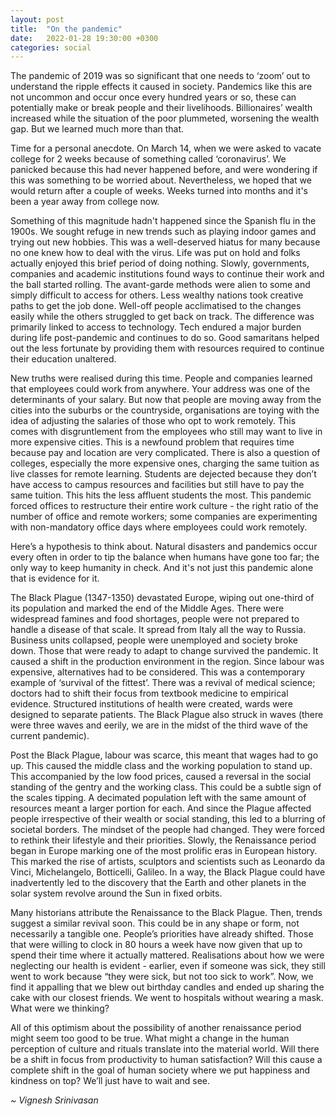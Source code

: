 ```yaml
---
layout: post
title:  "On the pandemic"
date:   2022-01-28 19:30:00 +0300
categories: social
---
```

The pandemic of 2019 was so significant that one needs to ‘zoom’ out to understand the ripple effects it caused in society. Pandemics like this are not uncommon and occur once every hundred years or so, these can potentially make or break people and their livelihoods. Billionaires’ wealth increased while the situation of the poor plummeted, worsening the wealth gap. But we learned much more than that.

Time for a personal anecdote. On March 14, when we were asked to vacate college for 2 weeks because of something called ‘coronavirus’. We panicked because this had never happened before, and were wondering if this was something to be worried about. Nevertheless, we hoped that we would return after a couple of weeks. Weeks turned into months and it's been a year away from college now.

Something of this magnitude hadn't happened since the Spanish flu in the 1900s. We sought refuge in new trends such as playing indoor games and trying out new hobbies. This was a well-deserved hiatus for many because no one knew how to deal with the virus. Life was put on hold and folks actually enjoyed this brief period of doing nothing. Slowly, governments, companies and academic institutions found ways to continue their work and the ball started rolling. The avant-garde methods were alien to some and simply difficult to access for others. Less wealthy nations took creative paths to get the job done. Well-off people acclimatised to the changes easily while the others struggled to get back on track. The difference was primarily linked to access to technology. Tech endured a major burden during life post-pandemic and continues to do so. Good samaritans helped out the less fortunate by providing them with resources required to continue their education unaltered.

New truths were realised during this time. People and companies learned that employees could work from anywhere. Your address was one of the determinants of your salary. But now that people are moving away from the cities into the suburbs or the countryside, organisations are toying with the idea of adjusting the salaries of those who opt to work remotely. This comes with disgruntlement from the employees who still may want to live in more expensive cities. This is a newfound problem that requires time because pay and location are very complicated. There is also a question of colleges, especially the more expensive ones, charging the same tuition as live classes for remote learning. Students are dejected because they don’t have access to campus resources and facilities but still have to pay the same tuition. This hits the less affluent students the most. This pandemic forced offices to restructure their entire work culture - the right ratio of the number of office and remote workers; some companies are experimenting with non-mandatory office days where employees could work remotely.

Here’s a hypothesis to think about. Natural disasters and pandemics occur every often in order to tip the balance when humans have gone too far; the only way to keep humanity in check. And it's not just this pandemic alone that is evidence for it.

The Black Plague (1347-1350) devastated Europe, wiping out one-third of its population and marked the end of the Middle Ages. There were widespread famines and food shortages, people were not prepared to handle a disease of that scale. It spread from Italy all the way to Russia. Business units collapsed, people were unemployed and society broke down. Those that were ready to adapt to change survived the pandemic. It caused a shift in the production environment in the region. Since labour was expensive, alternatives had to be considered. This was a contemporary example of ‘survival of the fittest’. There was a revival of medical science; doctors had to shift their focus from textbook medicine to empirical evidence. Structured institutions of health were created, wards were designed to separate patients. The Black Plague also struck in waves (there were three waves and eerily, we are in the midst of the third wave of the current pandemic).

Post the Black Plague, labour was scarce, this meant that wages had to go up. This caused the middle class and the working population to stand up. This accompanied by the low food prices, caused a reversal in the social standing of the gentry and the working class. This could be a subtle sign of the scales tipping. A decimated population left with the same amount of resources meant a larger portion for each. And since the Plague affected people irrespective of their wealth or social standing, this led to a blurring of societal borders. The mindset of the people had changed. They were forced to rethink their lifestyle and their priorities. Slowly, the Renaissance period began in Europe marking one of the most prolific eras in European history. This marked the rise of artists, sculptors and scientists such as Leonardo da Vinci, Michelangelo, Botticelli, Galileo. In a way, the Black Plague could have inadvertently led to the discovery that the Earth and other planets in the solar system revolve around the Sun in fixed orbits.

Many historians attribute the Renaissance to the Black Plague. Then, trends suggest a similar revival soon. This could be in any shape or form, not necessarily a tangible one. People’s priorities have already shifted. Those that were willing to clock in 80 hours a week have now given that up to spend their time where it actually mattered. Realisations about how we were neglecting our health is evident - earlier, even if someone was sick, they still went to work because “they were sick, but not too sick to work”. Now, we find it appalling that we blew out birthday candles and ended up sharing the cake with our closest friends. We went to hospitals without wearing a mask. What were we thinking?

All of this optimism about the possibility of another renaissance period might seem too good to be true. What might a change in the human perception of culture and rituals translate into the material world. Will there be a shift in focus from productivity to human satisfaction? Will this cause a complete shift in the goal of human society where we put happiness and kindness on top? We’ll just have to wait and see.

*~ Vignesh Srinivasan*

